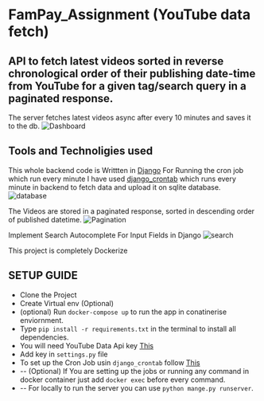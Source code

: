 # FamPay_Assignment (YouTube data fetch)
API to fetch latest videos sorted in reverse chronological order of their publishing date-time from YouTube for a given tag/search query in a paginated response.
-----------------------------------------------------------------------------------------------------------------
The server fetches latest videos async after every 10 minutes and saves it to the db.
![Dashboard](https://user-images.githubusercontent.com/47237661/216819618-2c9308be-09c3-44d8-a57b-4361ff697da5.jpg)

## Tools and Technoligies used
This whole backend code is Writtten in [Django](https://www.djangoproject.com/)
For Running the cron job which run every minute I have used [django_crontab](https://github.com/kraiz/django-crontab) which runs every minute in backend to fetch data and upload it on sqlite database.
![database](https://user-images.githubusercontent.com/47237661/216819654-a9adb3da-4050-4e42-8f7c-92549a317003.jpg)

The Videos are stored in a paginated response, sorted in descending order of published datetime.
![Pagination](https://user-images.githubusercontent.com/47237661/216819661-de500f7b-7401-47ea-a593-dfd6b944b56d.jpg)

Implement Search Autocomplete For Input Fields in Django
![search](https://user-images.githubusercontent.com/47237661/216819643-ae8c44d6-dff1-4edc-af5a-f0ebe6bf780e.PNG)


This project is completely Dockerize

## SETUP GUIDE

- Clone the Project
- Create Virtual env (Optional)
- (optional) Run `docker-compose up`  to run the app in conatinerise enviornment.
- Type `pip install -r requirements.txt` in the terminal to install all dependencies.
- You will need YouTube Data Api key [This](https://developers.google.com/youtube/v3/getting-started)
- Add key in `settings.py` file
- To set up the Cron Job usin `django_crontab` follow [This](https://pypi.org/project/django-crontab/) 
- -- (Optional) If You are setting up the jobs or running any command in docker container just add `docker exec` before every command.
- -- For locally to run the server you can use `python mange.py runserver`.
